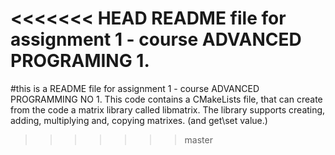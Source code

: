 <<<<<<< HEAD
README file for assignment 1 - course ADVANCED PROGRAMING 1.
=======
#this is a README file for assignment 1 - course ADVANCED PROGRAMMING NO 1.
This code contains a CMakeLists file, that can create from the code a matrix library called libmatrix. 
The library supports creating, adding, multiplying and, copying matrixes. (and get\set value.)  
>>>>>>> master
